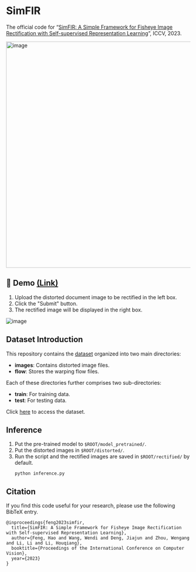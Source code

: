 # SimFIR
The official code for “[SimFIR: A Simple Framework for Fisheye Image Rectification with Self-supervised Representation Learning](https://arxiv.org/pdf/2308.09040.pdf)”, ICCV, 2023.

<img width="617" alt="image" src="https://github.com/fh2019ustc/SimFIR/assets/50725551/c85184da-7641-4f3a-b9b0-dbe89a6ab787">


## 🚀 Demo [(Link)](https://simfir.doctrp.top:20443/)
1. Upload the distorted document image to be rectified in the left box.
2. Click the "Submit" button.
3. The rectified image will be displayed in the right box.

![image](https://github.com/fh2019ustc/SimFIR/assets/50725551/1cb83f12-5f2e-4347-81af-ef68e4c0c468)


## Dataset Introduction

This repository contains the [dataset](https://pan.baidu.com/s/1nNtVsPIsBNz73rVUk1H53g?pwd=2npm) organized into two main directories:
- **images**: Contains distorted image files.
- **flow**: Stores the warping flow files.

Each of these directories further comprises two sub-directories:
- **train**: For training data.
- **test**: For testing data.

Click [here](https://pan.baidu.com/s/1nNtVsPIsBNz73rVUk1H53g?pwd=2npm) to access the dataset.

## Inference 
1. Put the pre-trained model to `$ROOT/model_pretrained/`.
2. Put the distorted images in `$ROOT/distorted/`.
3. Run the script and the rectified images are saved in `$ROOT/rectified/` by default.
    ```
    python inference.py
    ```

## Citation

If you find this code useful for your research, please use the following BibTeX entry.

```
@inproceedings{feng2023simfir,
  title={SimFIR: A Simple Framework for Fisheye Image Rectification with Self-supervised Representation Learning},
  author={Feng, Hao and Wang, Wendi and Deng, Jiajun and Zhou, Wengang and Li, Li and Li, Houqiang},
  booktitle={Proceedings of the International Conference on Computer Vision},
  year={2023}
}
```
   
